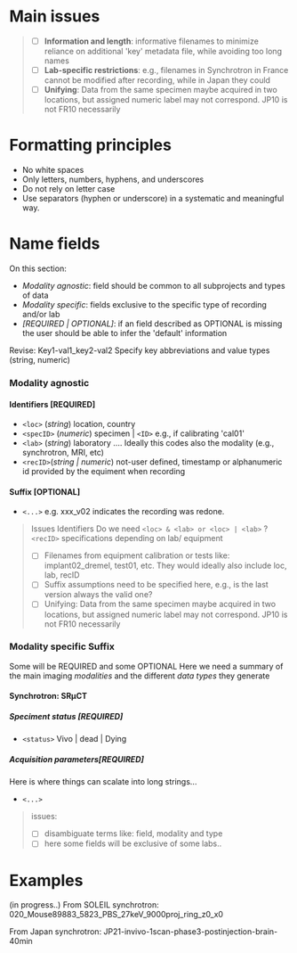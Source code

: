 # Main issues
> 
> - [ ] **Information and length**: informative filenames to minimize reliance on additional 'key' metadata file, while avoiding too long names 
> - [ ] **Lab-specific restrictions**:  e.g., filenames in Synchrotron in France cannot be modified after recording, while in Japan they could 
> - [ ] **Unifying**: Data from the same specimen maybe acquired in two locations, but assigned numeric label may not correspond. JP10 is not FR10 necessarily

# Formatting principles
- No white spaces
- Only letters, numbers, hyphens, and underscores
- Do not rely on letter case 
- Use separators (hyphen or underscore) in a systematic and meaningful way.
  
# Name fields 
On this section:

- *Modality agnostic*: field should be common to all subprojects and types of data
- *Modality specific*: fields exclusive to the specific type of recording and/or lab
- *[REQUIRED | OPTIONAL]*: if an field described as OPTIONAL is missing the user should be able to infer the 'default' information

Revise: Key1-val1_key2-val2 Specify key abbreviations and value types (string, numeric)

### Modality agnostic  
#### Identifiers [REQUIRED]
 - `<loc>`  (*string*) location, country
 - `<specID>` (*numeric*) specimen  | `<ID>` e.g., if calibrating 'cal01' 
 - `<lab>` (*string*) laboratory .... Ideally this codes also the modality (e.g., synchrotron, MRI, etc)
 - `<recID>`(*string | numeric*) not-user defined, timestamp or alphanumeric id provided by the equiment when recording 

#### Suffix [OPTIONAL]
- ``<...>`` e.g. xxx_v02 indicates the recording was redone. 

> Issues
>  Identifiers Do we need `<loc> & <lab> or <loc> | <lab>` ?
>  `<recID>` specifications depending on lab/ equipment
> - [ ] Filenames from equipment calibration or tests like: implant02_dremel, test01, etc. They would ideally also include loc, lab, recID 
> - [ ] Suffix assumptions need to be specified here, e.g., is the last version always the valid one? 
> - [ ] Unifying: Data from the same specimen maybe acquired in two locations, but assigned numeric label may not correspond. JP10 is not FR10 necessarily
  
### Modality specific Suffix
Some will be REQUIRED and some OPTIONAL
Here we need a summary of the main imaging *modalities* and the different *data types* they generate 

#### Synchrotron: SRµCT
##### Speciment status [REQUIRED]
- ``<status>`` Vivo | dead | Dying 
##### Acquisition parameters[REQUIRED] 
Here is where things can scalate into long strings...
- ``<...>``
 > issues: 
 > - [ ]  disambiguate terms like: field, modality and type 
 > - [ ] here some fields will be exclusive of some labs..

# Examples
(in progress..)
From SOLEIL synchrotron: 020_Mouse89883_5823_PBS_27keV_9000proj_ring_z0_x0

From Japan synchrotron: JP21-invivo-1scan-phase3-postinjection-brain-40min

